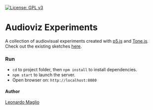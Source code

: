[![License: GPL v3](https://img.shields.io/badge/License-GPLv3-blue.svg)](https://www.gnu.org/licenses/gpl-3.0)


# Audioviz Experiments
A collection of audiovisual experiments created with <a href="https://p5js.org/">p5.js</a> and <a href="https://tonejs.github.io/">Tone.js</a>.<br>
Check out the existing sketches <a href="https://justcodeblog.github.io/audioviz-experiments/">here</a>.


### Run
- `cd` to project folder, then `npm install` to install dependencies.
- `npm start` to launch the server.
- Open browser on: `http://localhost:8080`


#### Author
<a href="https://github.com/leota">Leonardo Maglio</a>

